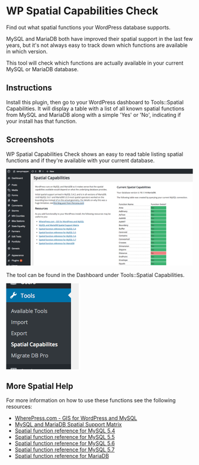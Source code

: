 # WP Spatial Capabilities Check

Find out what spatial functions your WordPress database supports.

MySQL and MariaDB both have improved their spatial support in the last few years, but 
it's not always easy to track down which functions are available in which version.

This tool will check which functions are actually available in your current MySQL or MariaDB database.

## Instructions

Install this plugin, then go to your WordPress dashboard to Tools::Spatial Capabilities. It will
display a table with a list of all known spatial functions from MySQL and MariaDB along with a
simple 'Yes' or 'No', indicating if your install has that function.

## Screenshots

WP Spatial Capabilities Check shows an easy to read table listing spatial functions and if they're available with your current database.

![WP Spatial Capabilities Check in action](./screenshots/wp_spatial_capabilities_check.png "WP Spatial Capabilities Check in action.")

The tool can be found in the Dashboard under Tools::Spatial Capabilities.

![WP Spatial Capabilities menu location](./screenshots/menu_location.png "WP Spatial Capabilities menu location.")

## More Spatial Help

For more information on how to use these functions see the following resources:

* [WherePress.com - GIS for WordPress and MySQL](http://wherepress.com/)
* [MySQL and MariaDB Spatial Support Matrix](https://mariadb.com/kb/en/mariadb/mysqlmariadb-spatial-support-matrix/)
* [Spatial function reference for MySQL 5.4](https://docs.oracle.com/cd/E19957-01/mysql-refman-5.4/functions.html#spatial-extensions)
* [Spatial function reference for MySQL 5.5](https://dev.mysql.com/doc/refman/5.5/en/spatial-function-reference.html)
* [Spatial function reference for MySQL 5.6](https://dev.mysql.com/doc/refman/5.6/en/spatial-function-reference.html)
* [Spatial function reference for MySQL 5.7](https://dev.mysql.com/doc/refman/5.7/en/spatial-function-reference.html)
* [Spatial function reference for MariaDB](https://mariadb.com/kb/en/mariadb/gis-functionality/)
